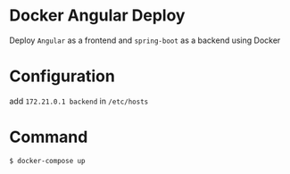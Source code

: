 # Docker Angular Deploy
Deploy `Angular` as a frontend and `spring-boot` as a backend using Docker
# Configuration
add `172.21.0.1 backend` in `/etc/hosts`
# Command
```
$ docker-compose up
```